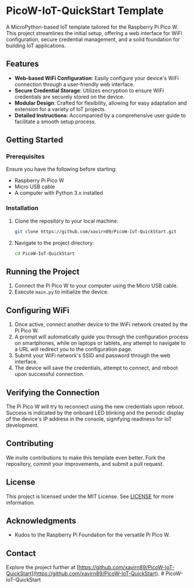 
# PicoW-IoT-QuickStart Template

A MicroPython-based IoT template tailored for the Raspberry Pi Pico W. This project streamlines the initial setup, offering a web interface for WiFi configuration, secure credential management, and a solid foundation for building IoT applications.

## Features

- **Web-based WiFi Configuration**: Easily configure your device's WiFi connection through a user-friendly web interface.
- **Secure Credential Storage**: Utilizes encryption to ensure WiFi credentials are securely stored on the device.
- **Modular Design**: Crafted for flexibility, allowing for easy adaptation and extension for a variety of IoT projects.
- **Detailed Instructions**: Accompanied by a comprehensive user guide to facilitate a smooth setup process.

## Getting Started

### Prerequisites

Ensure you have the following before starting:

- Raspberry Pi Pico W
- Micro USB cable
- A computer with Python 3.x installed

### Installation

1. Clone the repository to your local machine:
   ```bash
   git clone https://github.com/xavirn89/PicoW-IoT-QuickStart.git
   ```
2. Navigate to the project directory:
   ```bash
   cd PicoW-IoT-QuickStart
   ```

## Running the Project

1. Connect the Pi Pico W to your computer using the Micro USB cable.
2. Execute `main.py` to initialize the device.

## Configuring WiFi

1. Once active, connect another device to the WiFi network created by the Pi Pico W.
2. A prompt will automatically guide you through the configuration process on smartphones, while on laptops or tablets, any attempt to navigate to a URL will redirect you to the configuration page.
3. Submit your WiFi network's SSID and password through the web interface.
4. The device will save the credentials, attempt to connect, and reboot upon successful connection.

## Verifying the Connection

The Pi Pico W will try to reconnect using the new credentials upon reboot. Success is indicated by the onboard LED blinking and the periodic display of the device's IP address in the console, signifying readiness for IoT development.

## Contributing

We invite contributions to make this template even better. Fork the repository, commit your improvements, and submit a pull request.

## License

This project is licensed under the MIT License. See [LICENSE](LICENSE) for more information.

## Acknowledgments

- Kudos to the Raspberry Pi Foundation for the versatile Pi Pico W.

## Contact

Explore the project further at [https://github.com/xavirn89/PicoW-IoT-QuickStart](https://github.com/xavirn89/PicoW-IoT-QuickStart).
#   P i c o W - I o T - Q u i c k S t a r t  
 